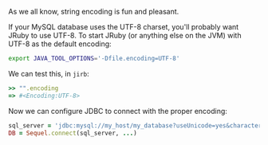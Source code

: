 <!--PREAMBLE
{
"postTitle": "UTF-8 for JRuby and MySQL",
"date": "2014-07-22",
"tags": []
}
-->

As we all know, string encoding is fun and pleasant.

If your MySQL database uses the UTF-8 charset, you'll probably want JRuby to use
UTF-8. To start JRuby (or anything else on the JVM) with UTF-8 as the default
encoding:


```bash
export JAVA_TOOL_OPTIONS='-Dfile.encoding=UTF-8'
```

We can test this, in `jirb`:

```ruby
>> "".encoding
=> #<Encoding:UTF-8>
```

Now we can configure JDBC to connect with the proper encoding:

```ruby
sql_server = 'jdbc:mysql://my_host/my_database?useUnicode=yes&characterEncoding=UTF-8'
DB = Sequel.connect(sql_server, ...)
```

